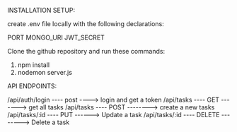 INSTALLATION SETUP:

create .env file locally with the following declarations:

PORT
MONGO_URI
JWT_SECRET

Clone the github repository and run these commands:
1. npm install
2. nodemon server.js


API ENDPOINTS:

/api/auth/login  ---- post ----> login and get a token
/api/tasks ---- GET -------> get all tasks
/api/tasks ---- POST --------> create a new tasks
/api/tasks/:id ---- PUT ------> Update a task
/api/tasks/:id ---- DELETE --------> Delete a task

